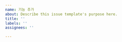 ```yaml
---
name: 기능 추가
about: Describe this issue template's purpose here.
title: ''
labels: ''
assignees: ''

---
```




